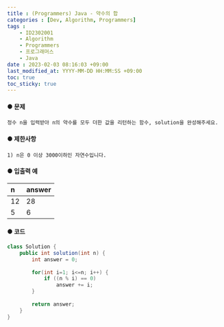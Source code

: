 ```yaml
---
title : (Programmers) Java - 약수의 합
categories : [Dev, Algorithm, Programmers]
tags : 
    - ID2302001
    - Algorithm
    - Programmers
    - 프로그래머스
    - Java
date : 2023-02-03 08:16:03 +09:00
last_modified_at: YYYY-MM-DD HH:MM:SS +09:00
toc: true
toc_sticky: true
---
```


#### ● 문제

``` plaintext
정수 n을 입력받아 n의 약수를 모두 더한 값을 리턴하는 함수, solution을 완성해주세요.
```

#### ● 제한사항

``` plaintext
1) n은 0 이상 3000이하인 자연수입니다.
```

#### ● 입출력 예

| n         | answer    |
| :-------- | :-------- |
| 12        | 28        |
| 5         | 6         |

#### ● 코드

``` java
class Solution {
    public int solution(int n) {
        int answer = 0;
        
        for(int i=1; i<=n; i++) {
            if ((n % i) == 0)
                answer += i;
        }
        
        return answer;
    }
}
```
